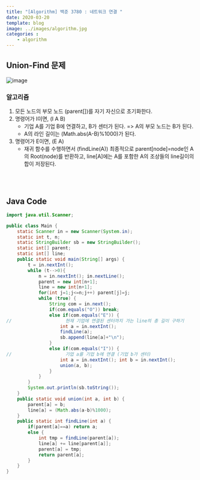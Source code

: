 ```yaml
---
title: "[Algorithm] 백준 3780 : 네트워크 연결 "
date: 2020-03-20
template: blog
image: ../images/algorithm.jpg
categories : 
    - algorithm
---
```


## Union-Find 문제
![image](./img1.png)


### 알고리즘

1. 모든 노드의 부모 노드 (parent[])를 자기 자신으로 초기화한다.
2. 명령어가 I이면, (I A B)
    - 기업 A를 기업 B에 연결하고, B가 센터가 된다. => A의 부모 노드는 B가 된다.
    - A의 라인 길이는 (Math.abs(A-B)%1000)가 된다.
3. 명령어가 E이면, (E A)
    - 재귀 함수를 수행하면서 (findLine(A))
    최종적으로 parent[node]=node인 A의 Root(node)를 반환하고,
    line[A]에는 A를 포함한 A의 조상들의 line길이의 합이 저장된다.


   

<br><br>
## Java Code

```java 
import java.util.Scanner;

public class Main {
    static Scanner in = new Scanner(System.in);
    static int t, n;
    static StringBuilder sb = new StringBuilder();
    static int[] parent;
    static int[] line;
    public static void main(String[] args) {
        t = in.nextInt();
        while (t-->0){
            n = in.nextInt(); in.nextLine();
            parent = new int[n+1];
            line = new int[n+1];
            for(int j=1;j<=n;j++) parent[j]=j;
            while (true) {
                String com = in.next();
                if(com.equals("O")) break;
                else if(com.equals("E")) {
//                    현재 기업에 연결된 센터까지 가는 line의 총 길이 구하기
                    int a = in.nextInt();
                    findLine(a);
                    sb.append(line[a]+"\n");
                }
                else if(com.equals("I")) {
//                    기업 a를 기업 b에 연결 (기업 b가 센터)
                    int a = in.nextInt(); int b = in.nextInt();
                    union(a, b);
                }
            }
        }
        System.out.println(sb.toString());
    }
    public static void union(int a, int b) {
        parent[a] = b;
        line[a] = (Math.abs(a-b)%1000);
    }
    public static int findLine(int a) {
        if(parent[a]==a) return a;
        else {
            int tmp = findLine(parent[a]);
            line[a] += line[parent[a]];
            parent[a] = tmp;
            return parent[a];
        }
    }
}


```






